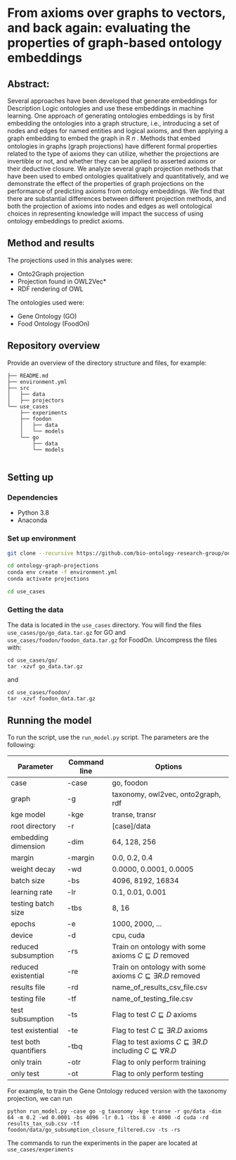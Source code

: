 # From axioms over graphs to vectors, and back again: evaluating the properties of graph-based ontology embeddings

## Abstract: 

Several approaches have been developed that generate embeddings for Description Logic ontologies and
use these embeddings in machine learning. One approach of generating ontologies embeddings is by
first embedding the ontologies into a graph structure, i.e., introducing a set of nodes and edges for named
entities and logical axioms, and then applying a graph embedding to embed the graph in R 𝑛 . Methods
that embed ontologies in graphs (graph projections) have different formal properties related to the type
of axioms they can utilize, whether the projections are invertible or not, and whether they can be applied
to asserted axioms or their deductive closure. We analyze several graph projection methods that have
been used to embed ontologies qualitatively and quantitatively, and we demonstrate the effect of the
properties of graph projections on the performance of predicting axioms from ontology embeddings. We
find that there are substantial differences between different projection methods, and both the projection
of axioms into nodes and edges as well ontological choices in representing knowledge will impact the
success of using ontology embeddings to predict axioms.

## Method and results

The projections used in this analyses were:

* Onto2Graph projection
* Projection found in OWL2Vec*
* RDF rendering of OWL

The ontologies used were:
* Gene Ontology (GO)
* Food Ontology (FoodOn)
	
## Repository overview

Provide an overview of the directory structure and files, for example:

```
├── README.md
├── environment.yml
├── src
│   ├── data
│   ├── projectors
└── use_cases
    ├── experiments
	├── foodon
    │   ├── data
    │   └── models
    └── go
        ├── data
        └── models
 
```

## Setting up

### Dependencies
- Python 3.8
- Anaconda

### Set up environment

```bash
git clone --recursive https://github.com/bio-ontology-research-group/ontology-graph-projections.git

cd ontology-graph-projections
conda env create -f environment.yml
conda activate projections

cd use_cases
```

### Getting the data

The data is located in the `use_cases` directory. You will find the files `use_cases/go/go_data.tar.gz` for GO and `use_cases/foodon/foodon_data.tar.gz` for FoodOn. Uncompress the files with:

```
cd use_cases/go/
tar -xzvf go_data.tar.gz
```

and 

```
cd use_cases/foodon/
tar -xzvf foodon_data.tar.gz
```


## Running the model

To run the script, use the ``run_model.py`` script. The parameters are the following:

| Parameter             | Command line | Options                                                                               |
|-----------------------|--------------|---------------------------------------------------------------------------------------|
| case                  | -case        | go, foodon                                                                            |
| graph                 | -g           | taxonomy, owl2vec, onto2graph, rdf                                                    |
| kge model             | -kge         | transe, transr                                                                        |
| root directory        | -r           | [case]/data                                                                           |
| embedding dimension   | -dim         | 64, 128, 256                                                                          |
| margin                | -margin      | 0.0, 0.2, 0.4                                                                         |
| weight decay          | -wd          | 0.0000, 0.0001, 0.0005                                                                |
| batch size            | -bs          | 4096, 8192, 16834                                                                     |
| learning rate         | -lr          | 0.1, 0.01, 0.001                                                                      |
| testing batch size    | -tbs         | 8, 16                                                                                 |
| epochs                | -e           | 1000, 2000, ...                                                                       |
| device                | -d           | cpu, cuda                                                                             |
| reduced subsumption   | -rs          | Train on ontology with some axioms $C \sqsubseteq D$ removed                          |
| reduced existential   | -re          | Train on ontology with some axioms $C \sqsubseteq \exists R.D$ removed                |
| results file          | -rd          | name\_of\_results\_csv\_file.csv                                                      |
| testing file          | -tf          | name\_of\_testing\_file.csv                                                           |
| test subsumption      | -ts          | Flag to test $C \sqsubseteq D$ axioms                                                 |
| test existential      | -te          | Flag to test $C \sqsubseteq \exists R.D$ axioms                                       |
| test both quantifiers | -tbq         | Flag to test axioms $C \sqsubseteq \exists R.D$ including $C \sqsubseteq \forall R.D$ |
| only train            | -otr         | Flag to only perform training                                                         |
| only test             | -ot          | Flag to only perform testing                                                          |

For example, to train the Gene Ontology reduced version with the taxonomy projection, we can run
```
python run_model.py -case go -g taxonomy -kge transe -r go/data -dim 64 -m 0.2 -wd 0.0001 -bs 4096 -lr 0.1 -tbs 8 -e 4000 -d cuda -rd results_tax_sub.csv -tf foodon/data/go_subsumption_closure_filtered.csv -ts -rs
```
The commands to run the experiments in the paper are located at `use_cases/experiments`




